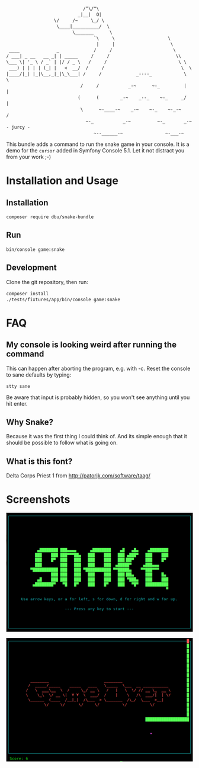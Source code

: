                                 /^\/^\
                               _|__|  O|
                      \/     /~     \_/ \
                       \____|__________/  \
                             \_______      \
                                     `\     \                    \
                                      |     |                     \
     ____              _             /     /                       \
    / ___| _ __   __ _| | _____     /     /                         \\
    \___ \| '_ \ / _` | |/ / _ \   /     /                           \ \
     ___) | | | | (_| |   <  __/  /     /                             \  \
    |____/|_| |_|\__,_|_|\_\___| /     /             _----_            \   \
                                /     /           _-~      ~-_         |   |
                               (      (        _-~    _--_    ~-_     _/   |
                                \      ~-____-~    _-~    ~-_    ~-_-~    /
                                  ~-_           _-~          ~-_       _-~   - jurcy -
                                     ~--______-~                ~-___-~

This bundle adds a command to run the snake game in your console.
It is a demo for the `cursor` added in Symfony Console 5.1.
Let it not distract you from your work ;-)

# Installation and Usage
                          
## Installation

    composer require dbu/snake-bundle

## Run

    bin/console game:snake

## Development

Clone the git repository, then run:

    composer install
    ./tests/fixtures/app/bin/console game:snake

# FAQ

## My console is looking weird after running the command

This can happen after aborting the program, e.g. with <ctrl>-c. Reset the console to sane defaults
by typing:

    stty sane

Be aware that input is probably hidden, so you won't see anything until you hit enter.

## Why Snake?

Because it was the first thing I could think of. 
And its simple enough that it should be possible to follow what is going on.

## What is this font?

Delta Corps Priest 1 from http://patorjk.com/software/taag/

# Screenshots

![start screen](snake.png)

![lost game](snake2.png)
